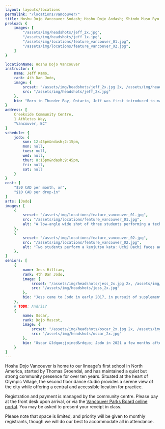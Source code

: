 ```yaml
---
layout: layouts/locations
permalink: "/locations/vancouver/"
title: Hoshu Dojo Vancouver &ndash; Hoshu Dojo &ndash; Shindo Muso Ryu Jodo and Daito Ryu Aikijujutsu
preload: {
    images: [
        "/assets/img/headshots/jeff_2x.jpg",
        "/assets/img/headshots/jeff_1x.jpg",
        "/assets/img/locations/feature_vancouver_01.jpg",
        "/assets/img/locations/feature_vancouver_02.jpg",
    ]
}

locationName: Hoshu Dojo Vancouver
instructor: {
    name: Jeff Kamo,
    rank: 4th Dan Jodo,
    image: {
        srcset: "/assets/img/headshots/jeff_2x.jpg 2x, /assets/img/headshots/jeff_1x.jpg 1x",
        src: "/assets/img/headshots/jeff_2x.jpg"
    },
    bio: "Born in Thunder Bay, Ontario, Jeff was first introduced to martial arts as a young boy in elementary school through Tae Kwon Do, continuing until high school where he connected with his heritage by discovering Japanese martial arts&mdash;specifically Aikido and Iaido. Several years after moving to Vancouver, Jeff encountered Jodo when he met Thomas Groendal at a seminar in 2013. Since then, Jeff has dedicated his martial arts journey exclusively to the way of the stick. When classes resumed following the pandemic in 2021, Jeff stepped up to lead the Vancouver Jodo community and has since become deeply involved in the broader Canadian scene. He currently serves as both Secretary of Jodo Canada and Jodo Western Examiner for the Canadian Kendo Federation, helping guide practitioners across western Canada. When he&apos;s not training, Jeff enjoys his career in software development and indulges in creative pursuits like running Dungeons & Dragons for friends, walking his dog Oscar, and sampling a good beer."
}
address: [
    Creekside Community Centre,
    1 Athletes Way,
    "Vancouver, BC"
]
schedule: {
    jodo: {
        sun: 12:45pm&ndash;2:15pm,
        mon: null,
        tues: null,
        wed: null,
        thur: 8:15pm&ndash;9:45pm,
        fri: null,
        sat: null
    }
}
cost: [
    "$50 CAD per month, or",
    "$10 CAD per drop-in"
]
arts: [Jodo]
images: [
    {
        srcset: "/assets/img/locations/feature_vancouver_01.jpg",
        src: "/assets/img/locations/feature_vancouver_01.jpg",
        alt: "A low-angle wide shot of three students performing a technique in tandem: standing straight with feet together, the jo is held vertically and close to the body with one end contacting the floor."
    },
    {
        srcset: "/assets/img/locations/feature_vancouver_02.jpg",
        src: "/assets/img/locations/feature_vancouver_02.jpg",
        alt: "Two students perform a kenjutsu kata: Uchi Dachi faces away from the camera having just performed a cut, while Shi Dachi has dodged past them using the tachi to shield their body."
    },
]
seniors: [
    {
        name: Jess Hilliam,
        rank: 4th Dan Jodo,
        image: {
            srcset: "/assets/img/headshots/jess_2x.jpg 2x, /assets/img/headshots/jess_1x.jpg 1x",
            src: "/assets/img/headshots/jess_2x.jpg"
        },
        bio: "Jess came to Jodo in early 2017, in pursuit of supplementing her Aikido which she started one year previous, both of which are her first forays into Japanese martial arts. She balanced both arts faithfully, even through a stint of teaching her own Aikido class, until mid-2019 when she opted to commit solely to Jodo. Along with partner and fellow student Jeff Kamo, Jess became a familiar face in the Hoshu Dojo network attending regular events south of the border, including training annually with Goto-sensei. Her other passions include: most varieties of gaming (board, video, and TTRPGs, to name a few), coding, and long, sunny walks with honorary dojo mascot and rescue dog, Oscar."
    },
    # TODO: Andrii?
    {
        name: Oscar,
        rank: Dojo Mascot,
        image: {
            srcset: "/assets/img/headshots/oscar_2x.jpg 2x, /assets/img/headshots/oscar_1x.jpg 1x",
            src: "/assets/img/headshots/oscar_2x.jpg"
        },
        bio: "Oscar &ldquo;joined&rdquo; Jodo in 2021 a few months after his adoption by humans Jeff and Jess, and served as a stoic and watchful presense during class as a means to cope with some separation anxiety while he adjusted to his new life. He&apos;s even traveled for a few Hoshu Dojo events, and his good behaviour and silent charm have earned him the title of Dojo Mascot. These days, Oscar likely won&apos;t be found in the dojo as he learns to manage his anxiety, though he makes the occasional social appearance at certain gatherings."
    }
]
---
```


<p>Hoshu Dojo Vancouver is home to our lineage&apos;s first school in North America, started by Thomas Groendal, and has maintained a quiet but strong community presence for over ten years. Situated at the heart of Olympic Village, the second floor dance studio provides a serene view of the city while offering a central and accessible location for practice.</p>
<p>Registration and payment is managed by the community centre. Please pay at the front desk upon arrival, or via the <a href="https://anc.ca.apm.activecommunities.com/vancouver/activity/search?onlineSiteId=0&activity_select_param=2&activity_keyword=jodo&viewMode=list">Vancouver Parks Board online portal</a>. You may be asked to present your receipt in class.</p>
<p>Please note that space is limited, and priority will be given to monthly registrants, though we will do our best to accommodate all in attendance.</p>